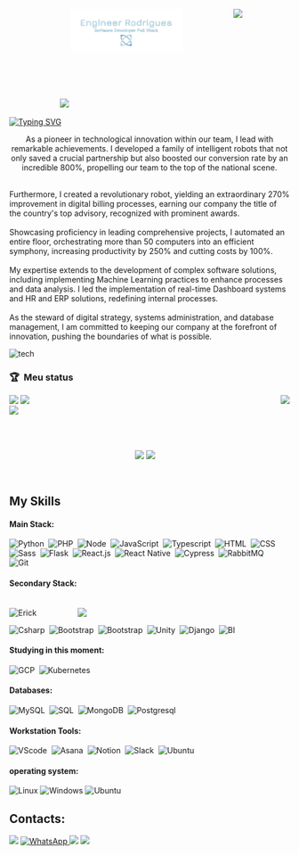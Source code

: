 <p align="center">
  <img src="https://user-images.githubusercontent.com/48495838/215356536-f7098a33-9508-4ed1-a30b-defe603af63e.png" width="30%">
  <img src="https://github.com/eryckdevops/eryckdevops/blob/main/dev.png?raw=true" width="40%" style="margin-bottom: 100px">
  <img src="https://img1.picmix.com/output/stamp/normal/0/3/0/8/588030_87d9a.gif" width="20%" align="right">
</p>

[![Typing SVG](https://readme-typing-svg.herokuapp.com/?color=DAA520&size=35&center=true&vCenter=true&width=1000&lines=HELLO,+My+name+is+Erick+Rodrigues;I'm+23+years+old;I'm+from+Brazil;I+Student+Software+Engineering;Be+Welcome!+:%29)](https://git.io/typing-svg)
<p align="center">
  As a pioneer in technological innovation within our team, I lead with remarkable achievements. I developed a family of intelligent robots that not only saved a crucial partnership but also boosted our conversion rate by an incredible 800%, propelling our team to the top of the national scene.<br><br>

  Furthermore, I created a revolutionary robot, yielding an extraordinary 270% improvement in digital billing processes, earning our company the title of the country's top advisory, recognized with prominent awards.<br><br>
  Showcasing proficiency in leading comprehensive projects, I automated an entire floor, orchestrating more than 50 computers into an efficient symphony, increasing productivity by 250% and cutting costs by 100%.<br><br>
  My expertise extends to the development of complex software solutions, including implementing Machine Learning practices to enhance processes and data analysis. I led the implementation of real-time Dashboard systems and HR and ERP solutions, redefining internal processes.<br><br>
  As the steward of digital strategy, systems administration, and database management, I am committed to keeping our company at the forefront of innovation, pushing the boundaries of what is possible.
</p>

![tech](https://user-images.githubusercontent.com/48495838/185457315-d67c2662-55f3-43d8-b196-db36d00f8f11.png)

### :trophy: &nbsp;Meu status

<img height="390px" align="right" src="https://github-readme-stats.vercel.app/api/top-langs?username=eryckdevops&langs_count=8&theme=react&hide_border=true&custom_title=Top%20Linguagens&cache_seconds=14400" />
<div align="left">
  <img height="197px" src="https://github-readme-stats.vercel.app/api?username=eryckdevops&theme=react&hide_border=true&show_icons=true&include_all_commits=true&custom_title=Status%20do%20Github&cache_seconds=14400" />
  <img height="186px" src="https://github-readme-stats.vercel.app/api/wakatime?username=eryckdevops&theme=react&hide_border=true&custom_title=Tempo%20Codando&langs_count=5&range=all_time&cache_seconds=14400" />
</div>

<img src="https://github-readme-activity-graph.vercel.app/graph?username=eryckdevops&theme=react&hide_border=true&show_icons=true&custom_title=Grafico%20de%20Contribuicao" />

##
<br>

<p align="center">
  <img width="48%" src="https://github-readme-stats.vercel.app/api/top-langs/?username=eryckdevops&layout=compact&theme=radical" />
  <img width="48%" src="https://github-contribution-stats.vercel.app/api/?username=eryckdevops&theme=radical" />
</p>

 
 &nbsp;



## My Skills

#### Main Stack:

![Python](https://img.shields.io/badge/Python-14354C?style=for-the-badge&logo=python&logoColor=white)&nbsp;
![PHP](https://img.shields.io/badge/PHP-777BB4?style=for-the-badge&logo=php&logoColor=white)&nbsp;
![Node](https://img.shields.io/badge/node.js-F7DF1E?style=for-the-badge&logo=node.js&logoColor=black)&nbsp;
![JavaScript](https://img.shields.io/badge/JavaScript-F7DF1E?style=for-the-badge&logo=javascript&logoColor=black)&nbsp;
![Typescript](https://img.shields.io/badge/TypeScript-007ACC?style=for-the-badge&logo=typescript&logoColor=white)&nbsp;
![HTML](https://img.shields.io/badge/HTML5-E34F26?style=for-the-badge&logo=html5&logoColor=white)&nbsp;
![CSS](https://img.shields.io/badge/CSS3-1572B6?style=for-the-badge&logo=css3&logoColor=white)&nbsp;
![Sass](https://img.shields.io/badge/Sass-000?style=for-the-badge&logo=sass)&nbsp;
![Flask](https://img.shields.io/badge/Flask-000000?style=for-the-badge&logo=flask&logoColor=white)&nbsp;
![React.js](https://img.shields.io/badge/React-20232A?style=for-the-badge&logo=react&logoColor=61DAFB)&nbsp;
![React Native](https://img.shields.io/badge/React_Native-20232A?style=for-the-badge&logo=react&logoColor=61DAFB)&nbsp;
![Cypress](https://img.shields.io/badge/cypress-239120?style=for-the-badge&logo=cypress)&nbsp;
![RabbitMQ](https://img.shields.io/badge/rabbitmq-%23FF6600.svg?&style=for-the-badge&logo=rabbitmq&logoColor=white)&nbsp;
![Git](https://img.shields.io/badge/GIT-E44C30?style=for-the-badge&logo=git&logoColor=white)&nbsp;


#### Secondary Stack:

<br>

<div style="display: flex; align-items: center;">
      <img src="https://usagif.com/wp-content/uploads/gifs/globe-9.gif" min-width="300px" max-width="300px" width="135" alt="Erick" align="right">
    <img src="https://static.wixstatic.com/media/2be1ce_864567900845418ebfd61e297637464d~mv2.gif" min-width="400px" max-width="400px" width="400px" align="right">

</div>


![Csharp](https://img.shields.io/badge/C%23-239120?style=for-the-badge&logo=c-sharp&logoColor=white)&nbsp;
![Bootstrap](https://img.shields.io/badge/-boostrap-0D1117?style=for-the-badge&logo=bootstrap&labelColor=0D1117)&nbsp;
![Bootstrap](https://img.shields.io/badge/quasar-000000?style=for-the-badge&logo=quasar&logoColor=white)&nbsp;
![Unity](https://img.shields.io/badge/Unity-100000?style=for-the-badge&logo=unity&logoColor=white)&nbsp;
![Django](https://img.shields.io/badge/Django-092E20?style=for-the-badge&logo=django&logoColor=white)&nbsp;
![BI](https://img.shields.io/badge/bi-14354C?style=for-the-badge&logo=Bi&logoColor=white)&nbsp;

#### Studying in this moment:

![GCP](https://img.shields.io/badge/Google_Cloud-4285F4?style=for-the-badge&logo=google-cloud&logoColor=white)&nbsp;
![Kubernetes](https://img.shields.io/badge/kubernetes-4285F4?style=for-the-badge&logo=kubernetes&logoColor=white)&nbsp;

#### Databases:
![MySQL](https://img.shields.io/badge/MySQL-00000F?style=for-the-badge&logo=mysql&logoColor=white)&nbsp;
![SQL](https://img.shields.io/badge/SQL-00000F?style=for-the-badge&logo=sql&logoColor=07405E)&nbsp;
![MongoDB](https://img.shields.io/badge/MongoDB-4EA94B?style=for-the-badge&logo=mongodb&logoColor=white)&nbsp;
![Postgresql](https://img.shields.io/badge/PostgreSQL-316192?style=for-the-badge&logo=postgresql&logoColor=white)&nbsp;

#### Workstation Tools:

![VScode](https://img.shields.io/badge/vscode-4285F4?style=for-the-badge&logo=vscode&logoColor=white)&nbsp;
![Asana](https://img.shields.io/badge/asana-E44C30?style=for-the-badge&logo=asana&logoColor=white)&nbsp;
![Notion](https://img.shields.io/badge/Notion-000000?style=for-the-badge&logo=notion&logoColor=white)&nbsp;
![Slack](https://img.shields.io/badge/Slack-4A154B?style=for-the-badge&logo=slack&logoColor=white)&nbsp;
![Ubuntu](https://img.shields.io/badge/Ubuntu-E95420?style=for-the-badge&logo=ubuntu&logoColor=white)&nbsp;


#### operating system:

![Linux](https://img.shields.io/badge/Linux-000?style=for-the-badge&logo=linux&logoColor=FCC624)
![Windows](https://img.shields.io/badge/Windows-000?style=for-the-badge&logo=windows&logoColor=2CA5E0)
![Ubuntu](https://img.shields.io/badge/Ubuntu-35495E?style=for-the-badge&logo=ubuntu&logoColor=2CA5E0)

## Contacts:


<div> 
 <a href="https://www.linkedin.com/in/weryck-rodrigues-b7103329b/" target="_blank"><img src="https://img.shields.io/badge/-LinkedIn-%230077B5?style=for-the-badge&logo=linkedin&logoColor=white"  target="_blank"></a> 
 <a href="https://wa.me/558592638330">
  <img src="https://img.shields.io/badge/WhatsApp-25D366?style=for-the-badge&logo=whatsapp&logoColor=white" alt="WhatsApp">
</a>
<a href = "mailto:ti@desenvolvimentoerick.com"> <img src="https://img.shields.io/badge/-Gmail-%23333?style=for-the-badge&logo=gmail&logoColor=white" target="_blank"></a>



  
  
<img width=100% src="https://capsule-render.vercel.app/api?type=waving&color=8F0D87&height=120&section=footer"/>
